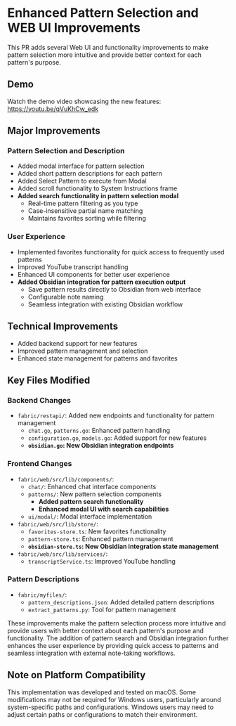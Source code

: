# Enhanced Pattern Selection and WEB UI Improvements

This PR adds several Web UI and functionality improvements to make pattern selection more intuitive and provide better context for each pattern's purpose.

## Demo
Watch the demo video showcasing the new features: https://youtu.be/qVuKhCw_edk

## Major Improvements

### Pattern Selection and Description
- Added modal interface for pattern selection
- Added short pattern descriptions for each pattern
- Added Select Pattern to execute from Modal
- Added scroll functionality to System Instructions frame
- **Added search functionality in pattern selection modal**
  - Real-time pattern filtering as you type
  - Case-insensitive partial name matching
  - Maintains favorites sorting while filtering

### User Experience
- Implemented favorites functionality for quick access to frequently used patterns
- Improved YouTube transcript handling
- Enhanced UI components for better user experience
- **Added Obsidian integration for pattern execution output**
  - Save pattern results directly to Obsidian from web interface
  - Configurable note naming
  - Seamless integration with existing Obsidian workflow

## Technical Improvements
- Added backend support for new features
- Improved pattern management and selection
- Enhanced state management for patterns and favorites

## Key Files Modified

### Backend Changes
- `fabric/restapi/`: Added new endpoints and functionality for pattern management
  - `chat.go`, `patterns.go`: Enhanced pattern handling
  - `configuration.go`, `models.go`: Added support for new features
  - **`obsidian.go`: New Obsidian integration endpoints**

### Frontend Changes
- `fabric/web/src/lib/components/`:
  - `chat/`: Enhanced chat interface components
  - `patterns/`: New pattern selection components
    - **Added pattern search functionality**
    - **Enhanced modal UI with search capabilities**
  - `ui/modal/`: Modal interface implementation
- `fabric/web/src/lib/store/`:
  - `favorites-store.ts`: New favorites functionality
  - `pattern-store.ts`: Enhanced pattern management
  - **`obsidian-store.ts`: New Obsidian integration state management**
- `fabric/web/src/lib/services/`:
  - `transcriptService.ts`: Improved YouTube handling

### Pattern Descriptions
- `fabric/myfiles/`:
  - `pattern_descriptions.json`: Added detailed pattern descriptions
  - `extract_patterns.py`: Tool for pattern management

These improvements make the pattern selection process more intuitive and provide users with better context about each pattern's purpose and functionality. The addition of pattern search and Obsidian integration further enhances the user experience by providing quick access to patterns and seamless integration with external note-taking workflows.

## Note on Platform Compatibility
This implementation was developed and tested on macOS. Some modifications may not be required for Windows users, particularly around system-specific paths and configurations. Windows users may need to adjust certain paths or configurations to match their environment.